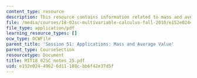 ```yaml
---
content_type: resource
description: This resource contains information related to mass and average value.
file: /media/courses/18-02sc-multivariable-calculus-fall-2010/e152e02449626d11188cbb6f42e37d5f_MIT18_02SC_notes_25.pdf
file_type: application/pdf
learning_resource_types: []
ocw_type: OCWFile
parent_title: 'Session 51: Applications: Mass and Average Value'
parent_type: CourseSection
resourcetype: Document
title: MIT18_02SC_notes_25.pdf
uid: e152e024-4962-6d11-188c-bb6f42e37d5f
---
```

